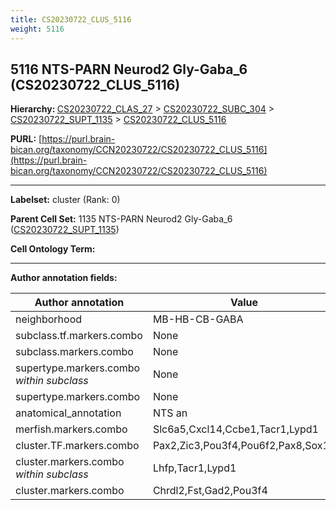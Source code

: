 ```yaml
---
title: CS20230722_CLUS_5116
weight: 5116
---
```

## 5116 NTS-PARN Neurod2 Gly-Gaba_6 (CS20230722_CLUS_5116)
<b>Hierarchy: </b>
[CS20230722_CLAS_27](../CS20230722_CLAS_27) >
[CS20230722_SUBC_304](../CS20230722_SUBC_304) >
[CS20230722_SUPT_1135](../CS20230722_SUPT_1135) >
[CS20230722_CLUS_5116](../CS20230722_CLUS_5116)

**PURL:** [https://purl.brain-bican.org/taxonomy/CCN20230722/CS20230722_CLUS_5116](https://purl.brain-bican.org/taxonomy/CCN20230722/CS20230722_CLUS_5116)

---


**Labelset:** cluster (Rank: 0)

**Parent Cell Set:** 1135 NTS-PARN Neurod2 Gly-Gaba_6 ([CS20230722_SUPT_1135](../CS20230722_SUPT_1135))



**Cell Ontology Term:** 

[MARKER GENES.]: #


---

[TRANSFERRED ANNOTATIONS.]: #


[AUTHOR ANNOTATION FIELDS.]: #


**Author annotation fields:**

| Author annotation | Value |
|-------------------|-------|
|neighborhood|MB-HB-CB-GABA|
|subclass.tf.markers.combo|None|
|subclass.markers.combo|None|
|supertype.markers.combo _within subclass_|None|
|supertype.markers.combo|None|
|anatomical_annotation|NTS an|
|merfish.markers.combo|Slc6a5,Cxcl14,Ccbe1,Tacr1,Lypd1|
|cluster.TF.markers.combo|Pax2,Zic3,Pou3f4,Pou6f2,Pax8,Sox11|
|cluster.markers.combo _within subclass_|Lhfp,Tacr1,Lypd1|
|cluster.markers.combo|Chrdl2,Fst,Gad2,Pou3f4|
